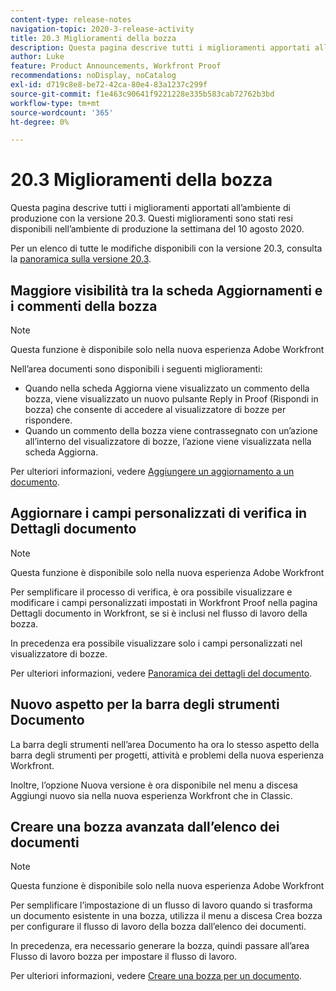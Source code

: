 ```yaml
---
content-type: release-notes
navigation-topic: 2020-3-release-activity
title: 20.3 Miglioramenti della bozza
description: Questa pagina descrive tutti i miglioramenti apportati all’ambiente di produzione con la versione 20.3. Questi miglioramenti sono stati resi disponibili nell’ambiente di produzione la settimana del 10 agosto 2020.
author: Luke
feature: Product Announcements, Workfront Proof
recommendations: noDisplay, noCatalog
exl-id: d719c8e8-be72-42ca-80e4-83a1237c299f
source-git-commit: f1e463c90641f9221228e335b583cab72762b3bd
workflow-type: tm+mt
source-wordcount: '365'
ht-degree: 0%

---
```


# 20.3 Miglioramenti della bozza

Questa pagina descrive tutti i miglioramenti apportati all’ambiente di produzione con la versione 20.3. Questi miglioramenti sono stati resi disponibili nell’ambiente di produzione la settimana del 10 agosto 2020.

Per un elenco di tutte le modifiche disponibili con la versione 20.3, consulta la [panoramica sulla versione 20.3](../../../product-announcements/product-releases/20.3-release-activity/20-3-release-overview.md).

## Maggiore visibilità tra la scheda Aggiornamenti e i commenti della bozza

>[!NOTE]
>
>Questa funzione è disponibile solo nella nuova esperienza Adobe Workfront

Nell’area documenti sono disponibili i seguenti miglioramenti:

* Quando nella scheda Aggiorna viene visualizzato un commento della bozza, viene visualizzato un nuovo pulsante Reply in Proof (Rispondi in bozza) che consente di accedere al visualizzatore di bozze per rispondere.
* Quando un commento della bozza viene contrassegnato con un’azione all’interno del visualizzatore di bozze, l’azione viene visualizzata nella scheda Aggiorna.

Per ulteriori informazioni, vedere [Aggiungere un aggiornamento a un documento](../../../documents/managing-documents/add-update-documents.md).

## Aggiornare i campi personalizzati di verifica in Dettagli documento

>[!NOTE]
>
>Questa funzione è disponibile solo nella nuova esperienza Adobe Workfront

Per semplificare il processo di verifica, è ora possibile visualizzare e modificare i campi personalizzati impostati in Workfront Proof nella pagina Dettagli documento in Workfront, se si è inclusi nel flusso di lavoro della bozza.

In precedenza era possibile visualizzare solo i campi personalizzati nel visualizzatore di bozze.

Per ulteriori informazioni, vedere [Panoramica dei dettagli del documento](../../../documents/managing-documents/document-details-overview.md).

## Nuovo aspetto per la barra degli strumenti Documento

La barra degli strumenti nell’area Documento ha ora lo stesso aspetto della barra degli strumenti per progetti, attività e problemi della nuova esperienza Workfront.

Inoltre, l’opzione Nuova versione è ora disponibile nel menu a discesa Aggiungi nuovo sia nella nuova esperienza Workfront che in Classic.

## Creare una bozza avanzata dall’elenco dei documenti

>[!NOTE]
>
>Questa funzione è disponibile solo nella nuova esperienza Adobe Workfront

Per semplificare l’impostazione di un flusso di lavoro quando si trasforma un documento esistente in una bozza, utilizza il menu a discesa Crea bozza per configurare il flusso di lavoro della bozza dall’elenco dei documenti.

In precedenza, era necessario generare la bozza, quindi passare all’area Flusso di lavoro bozza per impostare il flusso di lavoro.

Per ulteriori informazioni, vedere [Creare una bozza per un documento](../../../review-and-approve-work/proofing/creating-proofs-within-workfront/generate-proof-for-a-document.md).

